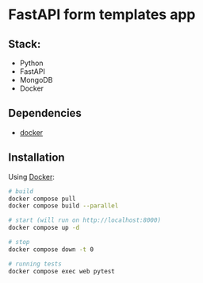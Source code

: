 # FastAPI form templates app 


## Stack:

- Python
- FastAPI
- MongoDB
- Docker

## Dependencies

- [docker](https://www.docker.com/)

## Installation

Using [Docker](https://docker.com):

```bash
# build
docker compose pull
docker compose build --parallel

# start (will run on http://localhost:8000)
docker compose up -d

# stop
docker compose down -t 0

# running tests
docker compose exec web pytest
```
